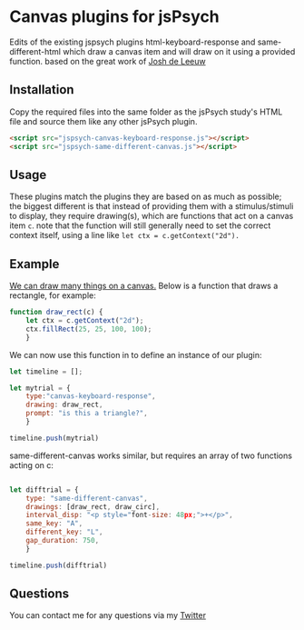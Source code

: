 # Canvas plugins for jsPsych

Edits of the existing jspsych plugins html-keyboard-response and same-different-html which draw a canvas item and will draw on it using a provided function.
based on the great work of [Josh de Leeuw](github.com/jodeleeuw)

## Installation

Copy the required files into the same folder as the jsPsych study's HTML file and source them like any other jsPsych plugin.

```html
<script src="jspsych-canvas-keyboard-response.js"></script>
<script src="jspsych-same-different-canvas.js"></script>
```

## Usage

These plugins match the plugins they are based on as much as possible; the biggest different is that instead of providing them with a stimulus/stimuli to display, they require drawing(s), which are functions that act on a canvas item `c`. note that the function will still generally need to set the correct context itself, using a line like `let ctx = c.getContext("2d").`

## Example

[We can draw many things on a canvas.](https://developer.mozilla.org/en-US/docs/Web/API/Canvas_API/Tutorial/Drawing_shape) Below is a function that draws a rectangle, for example:

```javascript
function draw_rect(c) {
	let ctx = c.getContext("2d");
	ctx.fillRect(25, 25, 100, 100);
	}
```

We can now use this function in to define an instance of our plugin:

```javascript
let timeline = [];

let mytrial = {
	type:"canvas-keyboard-response",
	drawing: draw_rect,
	prompt: "is this a triangle?",
	}

timeline.push(mytrial)

```

same-different-canvas works similar, but requires an array of two functions acting on c:
```javascript

let difftrial = {
	type: "same-different-canvas",
	drawings: [draw_rect, draw_circ],
	interval_disp: "<p style="font-size: 48px;">+</p>",
	same_key: "A",
	different_key: "L",
	gap_duration: 750,
	}

timeline.push(difftrial)
```

## Questions

You can contact me for any questions via my [Twitter](twitter.com/chrisjungerius)

